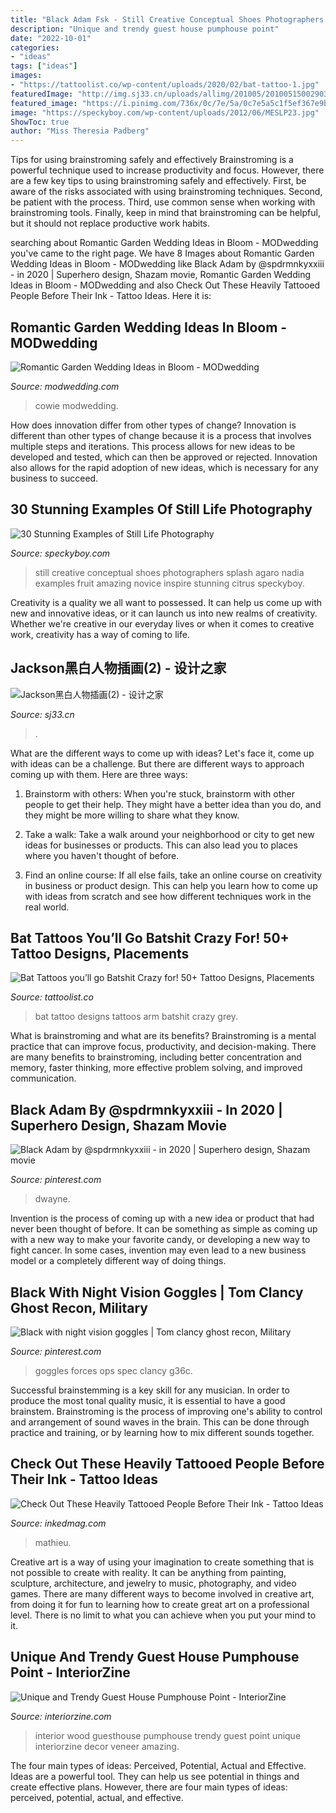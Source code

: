 ```yaml
---
title: "Black Adam Fsk - Still Creative Conceptual Shoes Photographers Splash Agaro Nadia Examples Fruit Amazing Novice Inspire Stunning Citrus Speckyboy"
description: "Unique and trendy guest house pumphouse point"
date: "2022-10-01"
categories:
- "ideas"
tags: ["ideas"]
images:
- "https://tattoolist.co/wp-content/uploads/2020/02/bat-tattoo-1.jpg"
featuredImage: "http://img.sj33.cn/uploads/allimg/201005/20100515002903710.jpg"
featured_image: "https://i.pinimg.com/736x/0c/7e/5a/0c7e5a5c1f5ef367e9b61bcf6d39cdb0.jpg"
image: "https://speckyboy.com/wp-content/uploads/2012/06/MESLP23.jpg"
ShowToc: true
author: "Miss Theresia Padberg"
---
```



Tips for using brainstroming safely and effectively
Brainstroming is a powerful technique used to increase productivity and focus. However, there are a few key tips to using brainstroming safely and effectively. First, be aware of the risks associated with using brainstroming techniques. Second, be patient with the process. Third, use common sense when working with brainstroming tools. Finally, keep in mind that brainstroming can be helpful, but it should not replace productive work habits.

	

		
searching about Romantic Garden Wedding Ideas in Bloom - MODwedding you've came to the right page. We have 8 Images about Romantic Garden Wedding Ideas in Bloom - MODwedding like Black Adam by @spdrmnkyxxiii - in 2020 | Superhero design, Shazam movie, Romantic Garden Wedding Ideas in Bloom - MODwedding and also Check Out These Heavily Tattooed People Before Their Ink - Tattoo Ideas. Here it is:
		
    
## Romantic Garden Wedding Ideas In Bloom - MODwedding

<img loading=lazy src="https://www.modwedding.com/wp-content/uploads/garden-wedding-ideas-2-09082015-ky.jpg" onerror="this.onerror=null;this.src='https://tse1.mm.bing.net/th?id=OIP.uD5fDaMkr0gGw5Qr1b-iJwHaKT&amp;pid=15.1';" alt="Romantic Garden Wedding Ideas in Bloom - MODwedding">

_Source: modwedding.com_

>cowie modwedding. 

	

How does innovation differ from other types of change?
Innovation is different than other types of change because it is a process that involves multiple steps and iterations. This process allows for new ideas to be developed and tested, which can then be approved or rejected. Innovation also allows for the rapid adoption of new ideas, which is necessary for any business to succeed.

    
## 30 Stunning Examples Of Still Life Photography

<img loading=lazy src="https://speckyboy.com/wp-content/uploads/2012/06/MESLP23.jpg" onerror="this.onerror=null;this.src='https://tse3.mm.bing.net/th?id=OIP.vmpy2HUOmj7a8bdPOG1XsgHaE7&amp;pid=15.1';" alt="30 Stunning Examples of Still Life Photography">

_Source: speckyboy.com_

>still creative conceptual shoes photographers splash agaro nadia examples fruit amazing novice inspire stunning citrus speckyboy. 

	

Creativity is a quality we all want to possessed. It can help us come up with new and innovative ideas, or it can launch us into new realms of creativity. Whether we're creative in our everyday lives or when it comes to creative work, creativity has a way of coming to life.

    
## Jackson黑白人物插画(2) - 设计之家

<img loading=lazy src="http://img.sj33.cn/uploads/allimg/201005/20100515002903710.jpg" onerror="this.onerror=null;this.src='https://tse1.mm.bing.net/th?id=OIP.uXWU3pLWaKHiov0jfKOfkgHaLW&amp;pid=15.1';" alt="Jackson黑白人物插画(2) - 设计之家">

_Source: sj33.cn_

>. 

	

What are the different ways to come up with ideas?
Let's face it, come up with ideas can be a challenge. But there are different ways to approach coming up with them. Here are three ways: 
1. Brainstorm with others: When you're stuck, brainstorm with other people to get their help. They might have a better idea than you do, and they might be more willing to share what they know.

2. Take a walk: Take a walk around your neighborhood or city to get new ideas for businesses or products. This can also lead you to places where you haven't thought of before.

3. Find an online course: If all else fails, take an online course on creativity in business or product design. This can help you learn how to come up with ideas from scratch and see how different techniques work in the real world.

    
## Bat Tattoos You’ll Go Batshit Crazy For! 50+ Tattoo Designs, Placements

<img loading=lazy src="https://tattoolist.co/wp-content/uploads/2020/02/bat-tattoo-1.jpg" onerror="this.onerror=null;this.src='https://tse3.mm.bing.net/th?id=OIP.bkxAwleQ1Yw9VoqC-ZMF7AHaHa&amp;pid=15.1';" alt="Bat Tattoos you’ll go Batshit Crazy for! 50+ Tattoo Designs, Placements">

_Source: tattoolist.co_

>bat tattoo designs tattoos arm batshit crazy grey. 

	

What is brainstroming and what are its benefits?
Brainstroming is a mental practice that can improve focus, productivity, and decision-making. There are many benefits to brainstroming, including better concentration and memory, faster thinking, more effective problem solving, and improved communication.

    
## Black Adam By @spdrmnkyxxiii - In 2020 | Superhero Design, Shazam Movie

<img loading=lazy src="https://i.pinimg.com/736x/0c/7e/5a/0c7e5a5c1f5ef367e9b61bcf6d39cdb0.jpg" onerror="this.onerror=null;this.src='https://tse1.mm.bing.net/th?id=OIP.kpBgcMRy-uCkQpITbDwb0QHaJQ&amp;pid=15.1';" alt="Black Adam by @spdrmnkyxxiii - in 2020 | Superhero design, Shazam movie">

_Source: pinterest.com_

>dwayne. 

	

Invention is the process of coming up with a new idea or product that had never been thought of before. It can be something as simple as coming up with a new way to make your favorite candy, or developing a new way to fight cancer. In some cases, invention may even lead to a new business model or a completely different way of doing things.

    
## Black With Night Vision Goggles | Tom Clancy Ghost Recon, Military

<img loading=lazy src="https://i.pinimg.com/736x/8d/df/f0/8ddff01f185e51d2a48a8946e59d91d3.jpg" onerror="this.onerror=null;this.src='https://tse3.mm.bing.net/th?id=OIP.aiJdv0eL70P37i5M-SdciAHaK6&amp;pid=15.1';" alt="Black with night vision goggles | Tom clancy ghost recon, Military">

_Source: pinterest.com_

>goggles forces ops spec clancy g36c. 

	

Successful brainstemming is a key skill for any musician. In order to produce the most tonal quality music, it is essential to have a good brainstem. Brainstroming is the process of improving one's ability to control and arrangement of sound waves in the brain. This can be done through practice and training, or by learning how to mix different sounds together.

    
## Check Out These Heavily Tattooed People Before Their Ink - Tattoo Ideas

<img loading=lazy src="https://www.inkedmag.com/.image/t_share/MTYyMzIxMTYwMzgwMzYwNjA1/screen-shot-2019-02-28-at-104349-am.png" onerror="this.onerror=null;this.src='https://tse1.mm.bing.net/th?id=OIP.gcbi-_Sj6WSKPb8APsao3wHaHW&amp;pid=15.1';" alt="Check Out These Heavily Tattooed People Before Their Ink - Tattoo Ideas">

_Source: inkedmag.com_

>mathieu. 

	

Creative art is a way of using your imagination to create something that is not possible to create with reality. It can be anything from painting, sculpture, architecture, and jewelry to music, photography, and video games. There are many different ways to become involved in creative art, from doing it for fun to learning how to create great art on a professional level. There is no limit to what you can achieve when you put your mind to it.

    
## Unique And Trendy Guest House Pumphouse Point - InteriorZine

<img loading=lazy src="https://www.interiorzine.com/wp-content/uploads/2015/05/wood-veneer-black-guesthouse-amazing-interior-decor-4.jpg" onerror="this.onerror=null;this.src='https://tse4.mm.bing.net/th?id=OIP.TqNFdpiq-CPUTI5LcSbw2QHaJE&amp;pid=15.1';" alt="Unique and Trendy Guest House Pumphouse Point - InteriorZine">

_Source: interiorzine.com_

>interior wood guesthouse pumphouse trendy guest point unique interiorzine decor veneer amazing. 

	

The four main types of ideas: Perceived, Potential, Actual and Effective.
Ideas are a powerful tool. They can help us see potential in things and create effective plans. However, there are four main types of ideas: perceived, potential, actual, and effective.

